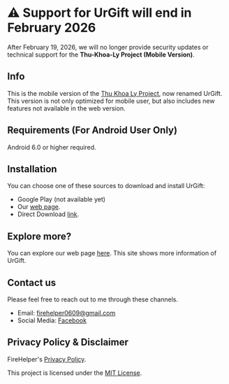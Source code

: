 # ⚠️ Support for UrGift will end in February 2026

After February 19, 2026, we will no longer provide security updates or technical support for the **Thu-Khoa-Ly Project (Mobile Version)**.

## Info
This is the mobile version of the [Thu Khoa Ly Project](https://github.com/DatIT-026/thu-khoa-ly), now renamed UrGift. This version is not only optimized for mobile user, but also includes new features not available in the web version.

## Requirements (For Android User Only)
Android 6.0 or higher required.

## Installation
You can choose one of these sources to download and install UrGift:

- Google Play (not available yet)
- Our [web page](https://datit-026.github.io/DatIT/Blog/2025/urgift-app/urgift).
- Direct Download [link](https://objects.githubusercontent.com/github-production-release-asset-2e65be/929424530/536bc1c8-a9a3-4cef-a910-a2ab57233e7f?X-Amz-Algorithm=AWS4-HMAC-SHA256&X-Amz-Credential=releaseassetproduction%2F20250210%2Fus-east-1%2Fs3%2Faws4_request&X-Amz-Date=20250210T152733Z&X-Amz-Expires=300&X-Amz-Signature=c8ee9320bc8b628b3567b04c1823f5524a17da97b6b1711687a5723b788b01e8&X-Amz-SignedHeaders=host&response-content-disposition=attachment%3B%20filename%3DUrGift.apk&response-content-type=application%2Fvnd.android.package-archive).


## Explore more?
You can explore our web page [here](https://datit-026.github.io/DatIT/Blog/2025/urgift-app/urgift). This site shows more information of UrGift.

## Contact us
Please feel free to reach out to me through these channels.

- Email: firehelper0609@gmail.com
- Social Media: [Facebook](https://www.facebook.com/hanguyentiendat2006)

## Privacy Policy & Disclaimer
FireHelper's [Privacy Policy](https://datit-026.github.io/DatIT/support/privacy).

This project is licensed under the [MIT License](LICENSE).
